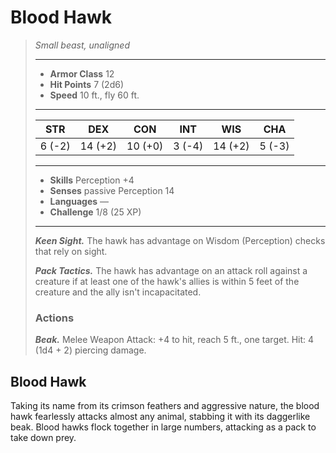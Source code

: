 # Blood Hawk
>*Small beast, unaligned*
>___
>- **Armor Class** 12
>- **Hit Points** 7 (2d6)
>- **Speed** 10 ft., fly 60 ft.
>___
>|STR|DEX|CON|INT|WIS|CHA|
>|:---:|:---:|:---:|:---:|:---:|:---:|
>|6 (-2)|14 (+2)|10 (+0)|3 (-4)|14 (+2)|5 (-3)|
>___
>- **Skills** Perception +4
>- **Senses** passive Perception 14
>- **Languages** —
>- **Challenge** 1/8 (25 XP)
>___
>***Keen Sight.*** The hawk has advantage on Wisdom (Perception) checks that rely on sight.  
>
>***Pack Tactics.*** The hawk has advantage on an attack roll against a creature if at least one of the hawk's allies is within 5 feet of the creature and the ally isn't incapacitated.  
>
>### Actions
>***Beak.*** Melee Weapon Attack: +4 to hit, reach 5 ft., one target. Hit: 4 (1d4 + 2) piercing damage.
## Blood Hawk
Taking its name from its crimson feathers and aggressive nature, the blood hawk fearlessly attacks almost any animal, stabbing it with its daggerlike beak. Blood hawks flock together in large numbers, attacking as a pack to take down prey.
